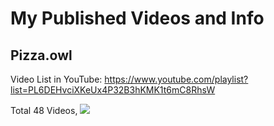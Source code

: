 # My Published Videos and Info

## Pizza.owl

Video List in YouTube: https://www.youtube.com/playlist?list=PL6DEHvciXKeUx4P32B3hKMK1t6mC8RhsW

Total 48 Videos, ![](https://geps.dev.progress/100)